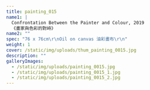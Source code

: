 ```yaml
---
title: painting_015
name1: |
  Confrontation Between the Painter and Colour, 2019
  《畫家與色彩的對峙》
name2: ""
spec: "76 x 76cm\r\nOil on canvas 油彩畫布\r\n"
weight: 1
cover: /static/img/uploads/thum_painting_0015.jpg
description: ""
galleryImages:
  - /static/img/uploads/painting_0015.jpg
  - /static/img/uploads/painting_0015_1.jpg
  - /static/img/uploads/painting_0015_2.jpg
---
```

